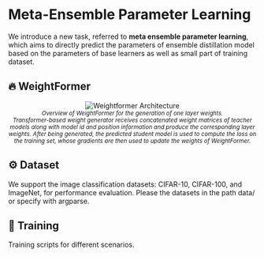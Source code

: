 # Meta-Ensemble Parameter Learning
 
We introduce a new task, referred to **meta ensemble parameter learning**, which aims to directly predict the parameters of ensemble distillation model based on the parameters of base learners as well as small part of training dataset.  

## 🔥  WeightFormer

<p align="center">
     <img src="https://github.com/feizc/Meta-Ensemble/blob/main/images/frame_weightformer.jpg" alt="Weightformer Architecture">
     <br/>
     <sub><em>
      Overview of WeightFormer for the generation of one layer weights. <br/> 
      Transformer-based weight generator receives concatenated weight matrices of teacher models along with model id and position information and produce the corresponding layer weights. After being generated, the predicted student model is used to compute the loss on the training set, whose gradients are then used to update the weights of WeightFormer. 
    </em></sub>
</p>




## ⚙  Dataset 

We support the image classification datasets: CIFAR-10, CIFAR-100, and ImageNet, for performance evaluation. Please the datasets in the path data/ or specify with argparse.  



## 🙌 Training 

Training scripts for different scenarios. 

